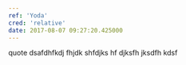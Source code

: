 ```yaml
---
ref: 'Yoda'
cred: 'relative'
date: 2017-08-07 09:27:20.425000
---
```


quote dsafdhfkdj fhjdk shfdjks hf djksfh jksdfh kdsf